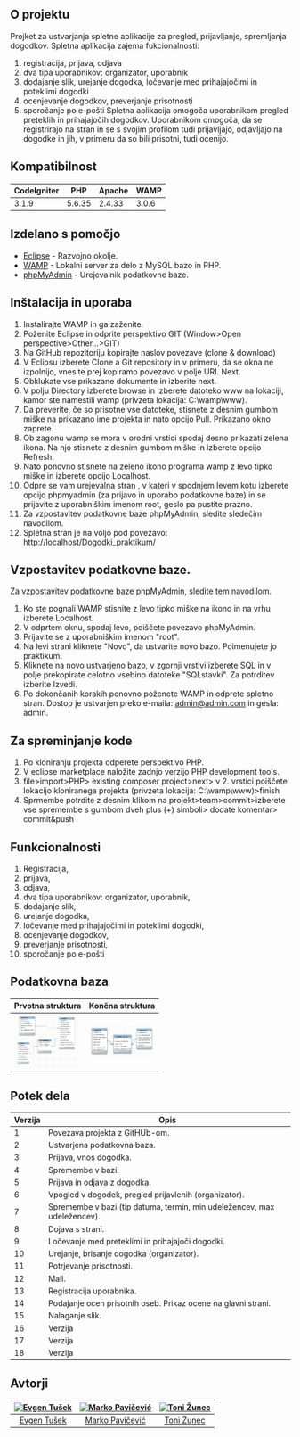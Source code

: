 
## O projektu
 Projket za ustvarjanja spletne aplikacije za pregled, prijavljanje, spremljanja dogodkov.
Spletna aplikacija zajema fukcionalnosti:
1. registracija, prijava, odjava
2. dva tipa uporabnikov: organizator, uporabnik
3. dodajanje slik, urejanje dogodka, ločevanje med prihajajočimi in poteklimi dogodki
4. ocenjevanje dogodkov, preverjanje prisotnosti
5. sporočanje po e-pošti
 Spletna aplikacija omogoča uporabnikom pregled preteklih in prihajajočih dogodkov. Uporabnikom omogoča, da se registrirajo na stran in se s svojim profilom tudi prijavljajo, odjavljajo na dogodke in jih, v primeru da so bili prisotni, tudi ocenijo.
 
 
 ## Kompatibilnost
 |    CodeIgniter    | PHP	 |		Apache	|		WAMP	 |
| ----------------- |------|------|------|
|    3.1.9         | 5.6.35 |	2.4.33		|	3.0.6		 |


 ## Izdelano s pomočjo
 * [Eclipse](https://www.eclipse.org) - Razvojno okolje.
* [WAMP](http://www.wampserver.com/en/#download-wrapper) - Lokalni server za delo z MySQL bazo in PHP.
* [phpMyAdmin](https://www.phpmyadmin.net) - Urejevalnik podatkovne baze.


 ## Inštalacija in uporaba
 1. Instalirajte WAMP in ga zaženite.
3. Poženite Eclipse in odprite perspektivo GIT (Window>Open perspective>Other...>GIT)
4. Na GitHub repozitoriju kopirajte naslov povezave (clone & download) 
5. V Eclipsu izberete Clone a Git repository in v primeru, da se okna ne izpolnijo, vnesite prej kopiramo povezavo  v polje URI. Next.
5. Obklukate vse prikazane dokumente in izberite next.
6. V polju Directory izberete browse in izberete datoteko www na lokaciji, kamor ste namestili wamp (privzeta lokacija: C:\wamp\www).
7. Da preverite, če so prisotne vse datoteke, stisnete z desnim gumbom miške na prikazano ime projekta in nato opcijo Pull. Prikazano okno zaprete.
8. Ob zagonu wamp se mora v orodni vrstici spodaj desno prikazati zelena ikona. Na njo stisnete z desnim gumbom miške in izberete opcijo Refresh.
9. Nato ponovno stisnete na zeleno ikono programa wamp z levo tipko miške in izberete opcijo Localhost.
10. Odpre se vam urejevalna stran , v kateri v spodnjem levem kotu izberete opcijo phpmyadmin (za prijavo in uporabo podatkovne baze) in se prijavite z uporabniškim imenom root, geslo pa pustite prazno.
11. Za vzpostavitev podatkovne baze phpMyAdmin, sledite sledečim navodilom.
12. Spletna stran je na voljo pod povezavo: http://localhost/Dogodki_praktikum/


 ## Vzpostavitev podatkovne baze.
Za vzpostavitev podatkovne baze phpMyAdmin, sledite tem navodilom.
 1. Ko ste pognali WAMP stisnite z levo tipko miške na ikono in na vrhu izberete Localhost.
2. V odprtem oknu, spodaj levo, poiščete povezavo phpMyAdmin.
3. Prijavite se z uporabniškim imenom "root".
4. Na levi strani kliknete "Novo", da ustvarite novo bazo. Poimenujete jo praktikum.
5. Kliknete na novo ustvarjeno bazo, v zgornji vrstivi izberete SQL in v polje prekopirate celotno vsebino datoteke "SQLstavki". Za potrditev izberite Izvedi. 
6. Po dokončanih korakih ponovno poženete WAMP in odprete spletno stran. Dostop je ustvarjen preko e-maila: admin@admin.com in gesla: admin.


 ## Za spreminjanje kode
1. Po kloniranju projekta odperete perspektivo PHP.
2. V eclipse marketplace naložite zadnjo verzijo PHP development tools.
3. file>import>PHP> existing composer project>next> v 2. vrstici poiščete lokacijo kloniranega projekta (privzeta lokacija: C:\wamp\www)>finish
4. Sprmembe potrdite z desnim klikom na projekt>team>commit>izberete vse spremembe s gumbom dveh plus (+) simboli> dodate komentar> commit&push


 ## Funkcionalnosti
1. Registracija,
2. prijava, 
3. odjava,
4. dva tipa uporabnikov: organizator, uporabnik,
5. dodajanje slik,
6. urejanje dogodka, 
7. ločevanje med prihajajočimi in poteklimi dogodki,
8. ocenjevanje dogodkov, 
9. preverjanje prisotnosti,
10. sporočanje po e-pošti


 ## Podatkovna baza
 | Prvotna struktura | Končna struktura|
| -------- |------|
| <img alt="Prvi ER" src="https://github.com/EvgennT/Dogodki_praktikum/blob/master/Slike/E-R%20diagram-prvi.png" width="117">|<img alt="Končni ER" src="https://github.com/EvgennT/Dogodki_praktikum/blob/master/Slike/er_model_koncni.jpg" width="117"> |


 ## Potek dela
 |    Verzija    | Opis	 |
| -------- |------|
|      1  | 	Povezava projekta z GitHUb-om. |
|     2   | 	Ustvarjena podatkovna baza. |
|      3  | 	Prijava, vnos dogodka. |
|     4   | Spremembe v bazi.	 |
|    5    | 	Prijava in odjava z dogodka. |
|    6    | Vpogled v dogodek, pregled prijavlenih (organizator).	 |
|    7    | Spremembe v bazi (tip datuma, termin, min udeležencev, max udeležencev).	 |
|   8     | 	Dojava s strani. |
|   9     | Ločevanje med preteklimi in prihajajoči dogodki.	 |
|   10     | 	Urejanje, brisanje dogodka (organizator). |
|     11   | 	Potrjevanje prisotnosti. |
|     12   | Mail.	 |
|    13    | Registracija uporabnika.	 |
|    14    | Podajanje ocen prisotnih oseb.	Prikaz ocene na glavni strani. |
|     15   | 	Nalaganje slik. |
|      16  | Verzija	 |
|     17   | Verzija	 |
|     18   | 	Verzija |


 ## Avtorji
[<img alt="Evgen Tušek" src="https://avatars2.githubusercontent.com/u/39327068?s=460&v=4" width="117">](https://github.com/EvgennT)|[<img alt="Marko Pavičević" src="https://avatars2.githubusercontent.com/u/33724686?s=460&v=4" width="117">](https://github.com/PavicevicMarko)|[<img alt="Toni Žunec" src="https://avatars1.githubusercontent.com/u/33753063?s=460&v=4" width="117">](https://github.com/ZunecToni)|
:---: |:---: |:---: |
[Evgen Tušek](https://github.com/EvgennT) |[Marko Pavičević](https://github.com/PavicevicMarko) |[Toni Žunec](https://github.com/ZunecToni) |
